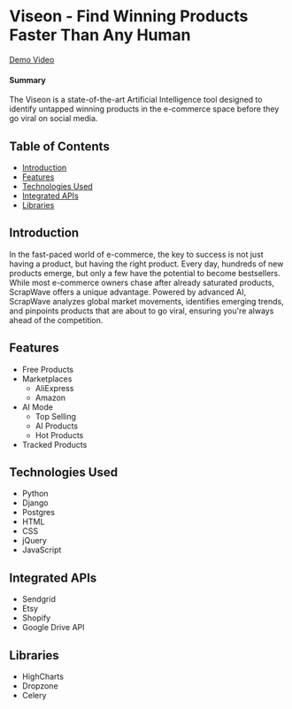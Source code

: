 
# Viseon - Find Winning Products ‍Faster Than Any Human

[Demo Video](https://go.screenpal.com/watch/cZfUjoVMuN8)

#### Summary

The Viseon is a state-of-the-art Artificial Intelligence tool designed to identify untapped winning products in the e-commerce space before they go viral on social media.

## Table of Contents
- [Introduction](#introduction)
- [Features](#features)
- [Technologies Used](#technologies-used)
- [Integrated APIs](#integrated-apis)
- [Libraries](#libraries)

## Introduction
In the fast-paced world of e-commerce, the key to success is not just having a product, but having the right product. Every day, hundreds of new products emerge, but only a few have the potential to become bestsellers. While most e-commerce owners chase after already saturated products, ScrapWave offers a unique advantage. Powered by advanced AI, ScrapWave analyzes global market movements, identifies emerging trends, and pinpoints products that are about to go viral, ensuring you're always ahead of the competition.

## Features
- Free Products
- Marketplaces
  - AliExpress
  - Amazon
- AI Mode
  - Top Selling
  - AI Products
  - Hot Products
- Tracked Products


## Technologies Used
- Python
- Django
- Postgres
- HTML
- CSS
- jQuery
- JavaScript

## Integrated APIs
- Sendgrid
- Etsy
- Shopify
- Google Drive API

## Libraries
- HighCharts
- Dropzone
- Celery
